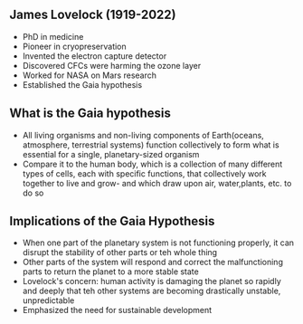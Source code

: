 ## James Lovelock (1919-2022)
- PhD in medicine
- Pioneer in cryopreservation
- Invented the electron capture detector
- Discovered CFCs were harming the ozone layer
- Worked for NASA on Mars research
- Established the Gaia hypothesis

## What is the Gaia hypothesis
- All living organisms and non-living components of Earth(oceans, atmosphere, terrestrial systems) function collectively to form what is essential for a single, planetary-sized organism
- Compare it to the human body, which is a collection of many different types of cells, each with specific functions, that collectively work together to live and grow- and which draw upon air, water,plants, etc. to do so

## Implications of the Gaia Hypothesis
- When one part of the planetary system is not functioning properly, it can disrupt the stability of other parts or teh whole thing
- Other parts of the system will respond and correct the malfunctioning parts to return the planet to a more stable state
- Lovelock's concern: human activity is damaging the planet so rapidly and deeply that teh other systems are becoming drastically unstable, unpredictable
- Emphasized the need for sustainable development